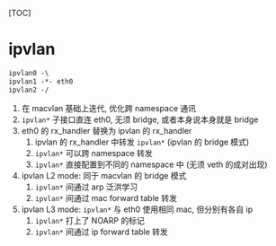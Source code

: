 [TOC]
# ipvlan
```txt
ipvlan0 -\
ipvlan1 -*- eth0
ipvlan2 -/
```
1. 在 macvlan 基础上迭代, 优化跨 namespace 通讯
2. `ipvlan*` 子接口直连 eth0, 无须 bridge, 或者本身说本身就是 bridge
3. eth0 的 rx_handler 替换为 ipvlan 的 rx_handler
    1. ipvlan 的 rx_handler 中转发 `ipvlan*` (ipvlan  的 bridge 模式)
    2. `ipvlan*` 可以跨 namespace 转发
    3. `ipvlan*` 直接配置到不同的 namespace 中 (无须 veth 的成对出现)
4. ipvlan L2 mode: 同于 macvlan 的 bridge 模式
    1. `ipvlan*` 间通过 arp 泛洪学习
    2. `ipvlan*` 间通过 mac forward table 转发
5. ipvlan L3 mode: `ipvlan*` 与 eth0 使用相同 mac, 但分别有各自 ip
    1. `ipvlan*` 打上了 NOARP 的标记
    2. `ipvlan*` 间通过 ip forward table 转发
